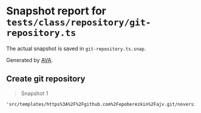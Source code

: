 # Snapshot report for `tests/class/repository/git-repository.ts`

The actual snapshot is saved in `git-repository.ts.snap`.

Generated by [AVA](https://ava.li).

## Create git repository

> Snapshot 1

    'src/templates/https%3A%2F%2Fgithub.com%2Fepoberezkin%2Fajv.git/noversion'
